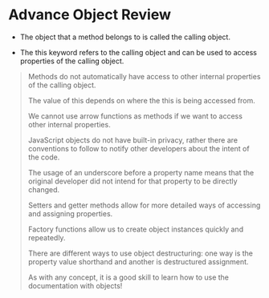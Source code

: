 # Advance Object Review

* The object that a method belongs to is called the calling object.

* The this keyword refers to the calling object and can be used to access properties of the calling object.
>
> Methods do not automatically have access to other internal properties of the calling object.
>
> The value of this depends on where the this is being accessed from.
>
> We cannot use arrow functions as methods if we want to access other internal properties.
>
> JavaScript objects do not have built-in privacy, rather there are conventions to follow to notify other developers about the intent of the code.
>
> The usage of an underscore before a property name means that the original developer did not intend for that property to be directly changed.
>
> Setters and getter methods allow for more detailed ways of accessing and assigning properties.
>
> Factory functions allow us to create object instances quickly and repeatedly.
>
> There are different ways to use object destructuring: one way is the property value shorthand and another is destructured assignment.
>
> As with any concept, it is a good skill to learn how to use the documentation with objects!
